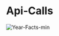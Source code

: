 # Api-Calls
![Year-Facts-min](https://github.com/nikhil-poojary/api-calls/assets/39295234/64d4cd37-ce5a-4771-8b6c-26f2b9005d24)
